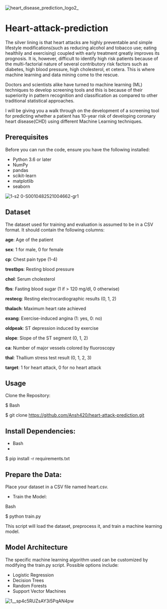 ![heart_disease_prediction_logo2_](https://github.com/user-attachments/assets/d616f6d6-ad33-4848-9114-60a0772dd6ca)

# Heart-attack-prediction

The silver lining is that heart attacks are highly preventable and simple lifestyle modifications(such as reducing alcohol and tobacco use; eating healthily and exercising) coupled with early treatment greatly improves its prognosis. It is, however, difficult to identify high risk patients because of the multi-factorial nature of several contributory risk factors such as diabetes, high blood pressure, high cholesterol, et cetera. This is where machine learning and data mining come to the rescue.

Doctors and scientists alike have turned to machine learning (ML) techniques to develop screening tools and this is because of their superiority in pattern recognition and classification as compared to other traditional statistical approaches.

I will be giving you a walk through on the development of a screening tool for predicting whether a patient has 10-year risk of developing coronary heart disease(CHD) using different Machine Learning techniques.
## Prerequisites

Before you can run the code, ensure you have the following installed:

- Python 3.6 or later
- NumPy
- pandas
- scikit-learn
- matplotlib
- seaborn

![1-s2 0-S0010482521004662-gr1](https://github.com/user-attachments/assets/4f435770-687e-4c27-a481-d43855d58610)

## Dataset
The dataset used for training and evaluation is assumed to be in a CSV format. It should contain the following columns:

**age**: Age of the patient

**sex**: 1 for male, 0 for female

**cp**: Chest pain type (1-4)

**trestbps**: Resting blood pressure

**chol**: Serum cholesterol

**fbs**: Fasting blood sugar (1 if > 120 mg/dl, 0 otherwise)

**restecg**: Resting electrocardiographic results (0, 1, 2)

**thalach**: Maximum heart rate achieved

**exang**: Exercise-induced angina (1: yes, 0: no)

**oldpeak**: ST depression induced by exercise 

**slope**: Slope of the ST segment (0, 1, 2)

**ca**: Number of major vessels colored by fluoroscopy

**thal**: Thallium stress test result (0, 1, 2, 3)

**target**: 1 for heart attack, 0 for no heart attack

## Usage
Clone the Repository:

 $ Bash
 
$ git clone https://github.com/Ansh420/heart-attack-prediction.git


## Install Dependencies:

- Bash
- 
$ pip install -r requirements.txt


## Prepare the Data:

Place your dataset in a CSV file named heart.csv.

- Train the Model:

Bash

$ python train.py


This script will load the dataset, preprocess it, and train a machine learning model.


## Model Architecture
The specific machine learning algorithm used can be customized by modifying the train.py script. Possible options include:

- Logistic Regression
- Decision Trees
- Random Forests
- Support Vector Machines

![1__sp4c5RUZsAY3i5PqAN4pw](https://github.com/user-attachments/assets/9e4fb1bc-820f-4c5e-8b39-9ba2ef702e76)
